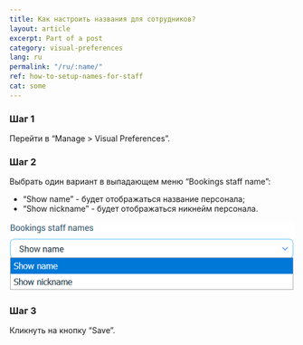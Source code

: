 ```yaml
---
title: Как настроить названия для сотрудников?
layout: article
excerpt: Part of a post
category: visual-preferences
lang: ru
permalink: "/ru/:name/"
ref: how-to-setup-names-for-staff
cat: some
---
```


### **Шаг 1**

Перейти в “Manage > Visual Preferences”.

### **Шаг 2**

Выбрать один вариант в выпадающем меню “Bookings staff name”:
- “Show name” - будет отображаться название персонала;
- “Show nickname” - будет отображаться никнейм персонала.

![How_to_setup_names_for_staff1](/assets/images/how_to_setup_names_for_staff1.png)

### **Шаг 3**

Кликнуть на кнопку “Save”.